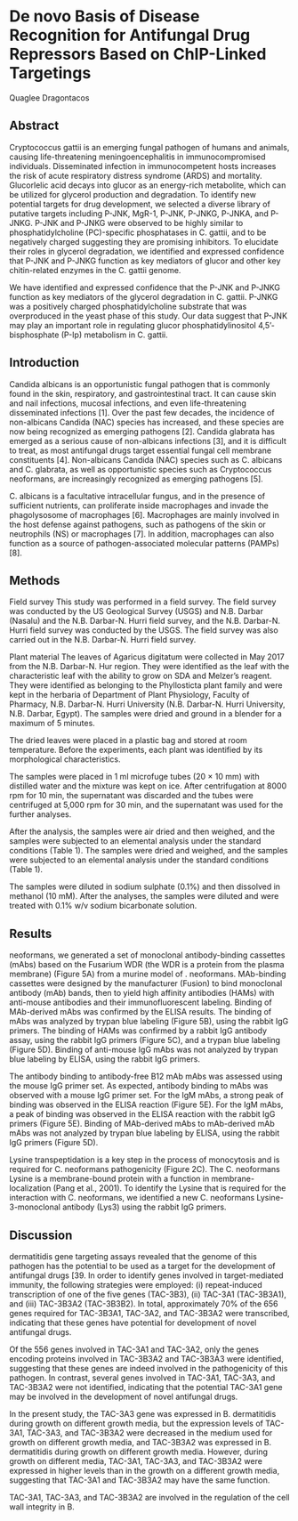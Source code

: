 # De novo Basis of Disease Recognition for Antifungal Drug Repressors Based on ChIP-Linked Targetings
Quaglee Dragontacos


## Abstract
Cryptococcus gattii is an emerging fungal pathogen of humans and animals, causing life-threatening meningoencephalitis in immunocompromised individuals. Disseminated infection in immunocompetent hosts increases the risk of acute respiratory distress syndrome (ARDS) and mortality. Glucorlelic acid decays into glucor as an energy-rich metabolite, which can be utilized for glycerol production and degradation. To identify new potential targets for drug development, we selected a diverse library of putative targets including P-JNK, MgR-1, P-JNK, P-JNKG, P-JNKA, and P-JNKG. P-JNK and P-JNKG were observed to be highly similar to phosphatidylcholine (PC)-specific phosphatases in C. gattii, and to be negatively charged suggesting they are promising inhibitors. To elucidate their roles in glycerol degradation, we identified and expressed confidence that P-JNK and P-JNKG function as key mediators of glucor and other key chitin-related enzymes in the C. gattii genome.

We have identified and expressed confidence that the P-JNK and P-JNKG function as key mediators of the glycerol degradation in C. gattii. P-JNKG was a positively charged phosphatidylcholine substrate that was overproduced in the yeast phase of this study. Our data suggest that P-JNK may play an important role in regulating glucor phosphatidylinositol 4,5’-bisphosphate (P-Ip) metabolism in C. gattii.


## Introduction
Candida albicans is an opportunistic fungal pathogen that is commonly found in the skin, respiratory, and gastrointestinal tract. It can cause skin and nail infections, mucosal infections, and even life-threatening disseminated infections [1]. Over the past few decades, the incidence of non-albicans Candida (NAC) species has increased, and these species are now being recognized as emerging pathogens [2]. Candida glabrata has emerged as a serious cause of non-albicans infections [3], and it is difficult to treat, as most antifungal drugs target essential fungal cell membrane constituents [4]. Non-albicans Candida (NAC) species such as C. albicans and C. glabrata, as well as opportunistic species such as Cryptococcus neoformans, are increasingly recognized as emerging pathogens [5].

C. albicans is a facultative intracellular fungus, and in the presence of sufficient nutrients, can proliferate inside macrophages and invade the phagolysosome of macrophages [6]. Macrophages are mainly involved in the host defense against pathogens, such as pathogens of the skin or neutrophils (NS) or macrophages [7]. In addition, macrophages can also function as a source of pathogen-associated molecular patterns (PAMPs) [8].


## Methods
Field survey
This study was performed in a field survey. The field survey was conducted by the US Geological Survey (USGS) and N.B. Darbar (Nasalu) and the N.B. Darbar-N. Hurri field survey, and the N.B. Darbar-N. Hurri field survey was conducted by the USGS. The field survey was also carried out in the N.B. Darbar-N. Hurri field survey.

Plant material
The leaves of Agaricus digitatum were collected in May 2017 from the N.B. Darbar-N. Hur region. They were identified as the leaf with the characteristic leaf with the ability to grow on SDA and Melzer’s reagent. They were identified as belonging to the Phyllosticta plant family and were kept in the herbaria of Department of Plant Physiology, Faculty of Pharmacy, N.B. Darbar-N. Hurri University (N.B. Darbar-N. Hurri University, N.B. Darbar, Egypt). The samples were dried and ground in a blender for a maximum of 5 minutes.

The dried leaves were placed in a plastic bag and stored at room temperature. Before the experiments, each plant was identified by its morphological characteristics.

The samples were placed in 1 ml microfuge tubes (20 × 10 mm) with distilled water and the mixture was kept on ice. After centrifugation at 8000 rpm for 10 min, the supernatant was discarded and the tubes were centrifuged at 5,000 rpm for 30 min, and the supernatant was used for the further analyses.

After the analysis, the samples were air dried and then weighed, and the samples were subjected to an elemental analysis under the standard conditions (Table 1). The samples were dried and weighed, and the samples were subjected to an elemental analysis under the standard conditions (Table 1).

The samples were diluted in sodium sulphate (0.1%) and then dissolved in methanol (10 mM). After the analyses, the samples were diluted and were treated with 0.1% w/v sodium bicarbonate solution.


## Results
neoformans, we generated a set of monoclonal antibody-binding cassettes (mAbs) based on the Fusarium WDR (the WDR is a protein from the plasma membrane) (Figure 5A) from a murine model of . neoformans. MAb-binding cassettes were designed by the manufacturer (Fusion) to bind monoclonal antibody (mAb) bands, then to yield high affinity antibodies (HAMs) with anti-mouse antibodies and their immunofluorescent labeling. Binding of MAb-derived mAbs was confirmed by the ELISA results. The binding of mAbs was analyzed by trypan blue labeling (Figure 5B), using the rabbit IgG primers. The binding of HAMs was confirmed by a rabbit IgG antibody assay, using the rabbit IgG primers (Figure 5C), and a trypan blue labeling (Figure 5D). Binding of anti-mouse IgG mAbs was not analyzed by trypan blue labeling by ELISA, using the rabbit IgG primers.

The antibody binding to antibody-free B12 mAb mAbs was assessed using the mouse IgG primer set. As expected, antibody binding to mAbs was observed with a mouse IgG primer set. For the IgM mAbs, a strong peak of binding was observed in the ELISA reaction (Figure 5E). For the IgM mAbs, a peak of binding was observed in the ELISA reaction with the rabbit IgG primers (Figure 5E). Binding of MAb-derived mAbs to mAb-derived mAb mAbs was not analyzed by trypan blue labeling by ELISA, using the rabbit IgG primers (Figure 5D).

Lysine transpeptidation is a key step in the process of monocytosis and is required for C. neoformans pathogenicity (Figure 2C). The C. neoformans Lysine is a membrane-bound protein with a function in membrane-localization (Pang et al., 2001). To identify the Lysine that is required for the interaction with C. neoformans, we identified a new C. neoformans Lysine-3-monoclonal antibody (Lys3) using the rabbit IgG primers.


## Discussion
dermatitidis gene targeting assays revealed that the genome of this pathogen has the potential to be used as a target for the development of antifungal drugs [39. In order to identify genes involved in target-mediated immunity, the following strategies were employed: (i) repeat-induced transcription of one of the five genes (TAC-3B3), (ii) TAC-3A1 (TAC-3B3A1), and (iii) TAC-3B3A2 (TAC-3B3B2). In total, approximately 70% of the 656 genes required for TAC-3B3A1, TAC-3A2, and TAC-3B3A2 were transcribed, indicating that these genes have potential for development of novel antifungal drugs.

Of the 556 genes involved in TAC-3A1 and TAC-3A2, only the genes encoding proteins involved in TAC-3B3A2 and TAC-3B3A3 were identified, suggesting that these genes are indeed involved in the pathogenicity of this pathogen. In contrast, several genes involved in TAC-3A1, TAC-3A3, and TAC-3B3A2 were not identified, indicating that the potential TAC-3A1 gene may be involved in the development of novel antifungal drugs.

In the present study, the TAC-3A3 gene was expressed in B. dermatitidis during growth on different growth media, but the expression levels of TAC-3A1, TAC-3A3, and TAC-3B3A2 were decreased in the medium used for growth on different growth media, and TAC-3B3A2 was expressed in B. dermatitidis during growth on different growth media. However, during growth on different media, TAC-3A1, TAC-3A3, and TAC-3B3A2 were expressed in higher levels than in the growth on a different growth media, suggesting that TAC-3A1 and TAC-3B3A2 may have the same function.

TAC-3A1, TAC-3A3, and TAC-3B3A2 are involved in the regulation of the cell wall integrity in B.
